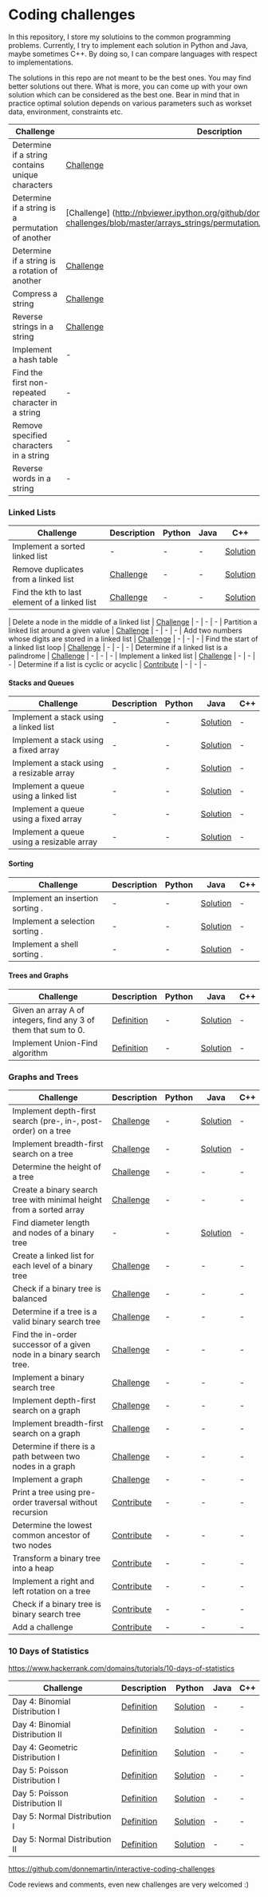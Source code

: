 # Coding challenges
In this repository, I store my solutioins to the common programming problems. Currently, I try to implement each solution in Python and Java, maybe sometimes C++. By doing so, I can compare languages with respect to implementations.

The solutions in this repo are not meant to be the best ones. You may find better solutions out there. What is more, you can come up with your own solution which can be considered as the best one. Bear in mind that in practice optimal solution depends on various parameters such as workset data, environment, constraints etc.

| Challenge  | Description  |  Python | Java | C++ |
|---|---|---|---|---|
|Determine if a string contains unique characters | [Challenge](http://nbviewer.ipython.org/github/donnemartin/interactive-coding-challenges/blob/master/arrays_strings/unique_chars/unique_chars_challenge.ipynb) | [Solution](http://nbviewer.ipython.org/github/muatik/my-coding-challenges/blob/master/python/challenges-array-unique.ipynb) | - | - |
|Determine if a string is a permutation of another  | [Challenge] (http://nbviewer.ipython.org/github/donnemartin/interactive-coding-challenges/blob/master/arrays_strings/permutation/permutation_challenge.ipynb) | [Solution](http://nbviewer.ipython.org/github/muatik/my-coding-challenges/blob/master/python/challenge-array-permutationof.ipynb) | - | -
|Determine if a string is a rotation of another  | [Challenge](http://nbviewer.ipython.org/github/donnemartin/interactive-coding-challenges/blob/master/arrays_strings/rotation/rotation_challenge.ipynb) | - | - | -
|Compress a string   | [Challenge](http://nbviewer.ipython.org/github/donnemartin/interactive-coding-challenges/blob/master/arrays_strings/compress/compress_challenge.ipynb)| [Solution](http://nbviewer.ipython.org/github/muatik/my-coding-challenges/blob/master/python/challenges-string-compress.ipynb) | - | -
|Reverse strings in a string  | [Challenge](http://nbviewer.ipython.org/github/donnemartin/interactive-coding-challenges/blob/master/arrays_strings/reverse_string/reverse_string_challenge.ipynb) | [Solution](http://nbviewer.ipython.org/github/muatik/my-coding-challenges/blob/master/python/challenge-reverse-string.ipynb) | [Solution](https://github.com/muatik/my-coding-challenges/blob/master/java/Strings/src/Challenges/ReverseString.java) | -
|Implement a hash table  | - | - | - | -
|Find the first non-repeated character in a string   | - | [Solution](http://nbviewer.ipython.org/github/muatik/my-coding-challenges/blob/master/python/challenge-find-non-repeative.ipynb) | - | -
|Remove specified characters in a string | - | [Solution](http://nbviewer.ipython.org/github/muatik/my-coding-challenges/blob/master/python/challenge-remove-character-from-string.ipynb) | - | -
|Reverse words in a string   | - | [Solution](http://nbviewer.ipython.org/github/muatik/my-coding-challenges/blob/master/python/challenge-reverse-words.ipynb) | - | -



### Linked Lists

| Challenge  | Description  |  Python | Java | C++ |
|---|---|---|---|---|
| Implement a sorted linked list | - | - | - | [Solution](https://github.com/muatik/my-coding-challenges/blob/master/cpp/LinkedList/SortedLinkedList/)
| Remove duplicates from a linked list | [Challenge](http://nbviewer.ipython.org/github/donnemartin/interactive-coding-challenges/blob/master/linked_lists/remove_duplicates/remove_duplicates_challenge.ipynb) | - | - | [Solution](https://github.com/muatik/my-coding-challenges/blob/master/cpp/LinkedList/RemoveDuplicates)
| Find the kth to last element of a linked list | [Challenge](http://nbviewer.ipython.org/github/donnemartin/interactive-coding-challenges/blob/master/linked_lists/kth_to_last_elem/kth_to_last_elem_challenge.ipynb)| - | - | [Solution](https://github.com/muatik/my-coding-challenges/tree/master/cpp/LinkedList/FindKthLastElement)

| Delete a node in the middle of a linked list | [Challenge](http://nbviewer.ipython.org/github/donnemartin/interactive-coding-challenges/blob/master/linked_lists/delete_mid/delete_mid_challenge.ipynb) | - | - | -
| Partition a linked list around a given value | [Challenge](http://nbviewer.ipython.org/github/donnemartin/interactive-coding-challenges/blob/master/linked_lists/partition/partition_challenge.ipynb) | - | - | -
| Add two numbers whose digits are stored in a linked list | [Challenge](http://nbviewer.ipython.org/github/donnemartin/interactive-coding-challenges/blob/master/linked_lists/add_reverse/add_reverse_challenge.ipynb) |  - | - | -
| Find the start of a linked list loop | [Challenge]() | - | - | -
| Determine if a linked list is a palindrome | [Challenge](http://nbviewer.ipython.org/github/donnemartin/interactive-coding-challenges/blob/master/linked_lists/palindrome/palindrome_challenge.ipynb) | - | - | -
| Implement a linked list | [Challenge](http://nbviewer.ipython.org/github/donnemartin/interactive-coding-challenges/blob/master/linked_lists/linked_list/linked_list_challenge.ipynb) | - | - | -
| Determine if a list is cyclic or acyclic | [Contribute](https://github.com/donnemartin/interactive-coding-challenges/blob/master/CONTRIBUTING.md) | -  | - | -


#### Stacks and Queues

| Challenge  | Description  |  Python | Java | C++
|---|---|---|---|---
| Implement a stack using a linked list  |  - |  - | [Solution](https://github.com/muatik/my-coding-challenges/tree/master/java/Stack/src/Challenges) | -
| Implement a stack using a fixed array  |  - |  - | [Solution](https://github.com/muatik/my-coding-challenges/tree/master/java/Stack/src/Challenges) | -
| Implement a stack using a resizable array  |  - |  - | [Solution](https://github.com/muatik/my-coding-challenges/tree/master/java/Stack/src/Challenges) | -
| Implement a queue using a linked list  |  - |  - | [Solution](https://github.com/muatik/my-coding-challenges/tree/master/java/queues/src/Challenges) | -
| Implement a queue using a fixed array  |  - |  - | [Solution](https://github.com/muatik/my-coding-challenges/tree/master/java/queues/src/Challenges) | -
| Implement a queue using a resizable array  |  - |  - | [Solution](https://github.com/muatik/my-coding-challenges/tree/master/java/queues/src/Challenges) | -

#### Sorting

| Challenge  | Description  |  Python | Java | C++
|---|---|---|---|---
| Implement an insertion sorting .  | - |  - | [Solution](https://github.com/muatik/my-coding-challenges/tree/master/java/Sorting/src/Challenges) | -
| Implement a selection sorting .  | - |  - | [Solution](https://github.com/muatik/my-coding-challenges/tree/master/java/Sorting/src/Challenges) | -
| Implement a shell sorting .  | - |  - | [Solution](https://github.com/muatik/my-coding-challenges/tree/master/java/Sorting/src/Challenges) | -


#### Trees and Graphs

| Challenge  | Description  |  Python | Java | C++
|---|---|---|---|---
| Given an array A of integers, find any 3 of them that sum to 0.  | [Definition](https://en.wikipedia.org/wiki/3SUM) |  - | [Solution](https://github.com/muatik/my-coding-challenges/tree/master/java/3sum/src/Challenges) | -
| Implement Union-Find algorithm |  [Definition](http://algs4.cs.princeton.edu/15uf/) |  - | [Solution](https://github.com/muatik/my-coding-challenges/tree/master/java/union/src/UnionFind) | -



### Graphs and Trees

| Challenge  | Description  |  Python | Java | C++
|---|---|---|---|---
| Implement depth-first search (pre-, in-, post-order) on a tree |  [Challenge](http://nbviewer.ipython.org/github/donnemartin/interactive-coding-challenges/blob/master/graphs_trees/tree_dfs/dfs_challenge.ipynb) |  - | [Solution](https://github.com/muatik/my-coding-challenges/tree/master/java/Trees/src/muatik) |  - |
| Implement breadth-first search on a tree | [Challenge](http://nbviewer.ipython.org/github/donnemartin/interactive-coding-challenges/blob/master/graphs_trees/tree_bfs/bfs_challenge.ipynb) |  - |  [Solution](https://github.com/muatik/my-coding-challenges/tree/master/java/Trees/src/muatik) |  - |
| Determine the height of a tree | [Challenge](http://nbviewer.ipython.org/github/donnemartin/interactive-coding-challenges/blob/master/graphs_trees/tree_height/height_challenge.ipynb) |  - |  - |  - |
| Create a binary search tree with minimal height from a sorted array | [Challenge](http://nbviewer.ipython.org/github/donnemartin/interactive-coding-challenges/blob/master/graphs_trees/bst_min/bst_min_challenge.ipynb) |  - |  - |  - |
| Find diameter length and nodes of a binary tree |  - |  - | [Solution](https://github.com/muatik/my-coding-challenges/tree/master/java/DiameterOfBTree/src/muatik) | - |
| Create a linked list for each level of a binary tree | [Challenge](http://nbviewer.ipython.org/github/donnemartin/interactive-coding-challenges/blob/master/graphs_trees/tree_level_lists/tree_level_lists_challenge.ipynb) |  - |  - |  - |
| Check if a binary tree is balanced | [Challenge](http://nbviewer.ipython.org/github/donnemartin/interactive-coding-challenges/blob/master/graphs_trees/check_balance/check_balance_challenge.ipynb) |  - |  - |  - |
| Determine if a tree is a valid binary search tree | [Challenge](http://nbviewer.ipython.org/github/donnemartin/interactive-coding-challenges/blob/master/graphs_trees/bst_validate/bst_validate_challenge.ipynb) |  - |  - |  - |
| Find the in-order successor of a given node in a binary search tree. | [Challenge](http://nbviewer.ipython.org/github/donnemartin/interactive-coding-challenges/blob/master/graphs_trees/bst_successor/bst_successor_challenge.ipynb) |  - |  - |  - |
| Implement a binary search tree | [Challenge](http://nbviewer.ipython.org/github/donnemartin/interactive-coding-challenges/blob/master/graphs_trees/bst/bst_challenge.ipynb) |  - |  - |  - |
| Implement depth-first search on a graph |  [Challenge](http://nbviewer.ipython.org/github/donnemartin/interactive-coding-challenges/blob/master/graphs_trees/graph_dfs/dfs_challenge.ipynb) |  - |  - |  - |
| Implement breadth-first search on a graph | [Challenge](http://nbviewer.ipython.org/github/donnemartin/interactive-coding-challenges/blob/master/graphs_trees/graph_bfs/bfs_challenge.ipynb) |  - |  - |  - |
| Determine if there is a path between two nodes in a graph | [Challenge](http://nbviewer.ipython.org/github/donnemartin/interactive-coding-challenges/blob/master/graphs_trees/graph_path_exists/path_exists_challenge.ipynb) |  - |  - |  - |
| Implement a graph | [Challenge](http://nbviewer.ipython.org/github/donnemartin/interactive-coding-challenges/blob/master/graphs_trees/graph/graph_challenge.ipynb) |  - |  - |  - |
| Print a tree using pre-order traversal without recursion | [Contribute](https://github.com/donnemartin/interactive-coding-challenges/blob/master/CONTRIBUTING.md) |  - |  - |  - |
| Determine the lowest common ancestor of two nodes | [Contribute](https://github.com/donnemartin/interactive-coding-challenges/blob/master/CONTRIBUTING.md) |  - |  - |  - |
| Transform a binary tree into a heap | [Contribute](https://github.com/donnemartin/interactive-coding-challenges/blob/master/CONTRIBUTING.md) |  - |  - |  - |
| Implement a right and left rotation on a tree | [Contribute](https://github.com/donnemartin/interactive-coding-challenges/blob/master/CONTRIBUTING.md) |  - |  - |  - |
| Check if a binary tree is binary search tree | [Contribute](https://github.com/donnemartin/interactive-coding-challenges/blob/master/CONTRIBUTING.md) |  - |  - |  - |
| Add a challenge | [Contribute](https://github.com/donnemartin/interactive-coding-challenges/blob/master/CONTRIBUTING.md) |  - |  - |  - |

### 10 Days of Statistics
https://www.hackerrank.com/domains/tutorials/10-days-of-statistics

| Challenge  | Description  |  Python | Java | C++
|---|---|---|---|---
| Day 4: Binomial Distribution I  | [Definition](https://www.hackerrank.com/challenges/s10-binomial-distribution-1) | [Solution](https://github.com/muatik/my-coding-challenges/tree/master/python/10daysOfStatistics/Day_4_Binomial_Distribution.ipynb) | - | -
| Day 4: Binomial Distribution II  | [Definition](https://www.hackerrank.com/challenges/s10-binomial-distribution-2/) | [Solution](https://github.com/muatik/my-coding-challenges/tree/master/python/10daysOfStatistics/Day_4_Binomial_Distribution_II.ipynb) | - | -
| Day 4: Geometric Distribution I  | [Definition](https://www.hackerrank.com/challenges/s10-geometric-distribution-1/) | [Solution](https://github.com/muatik/my-coding-challenges/tree/master/python/10daysOfStatistics/Day_4_Geometric_Distribution_I.ipynb) | - | -
| Day 5: Poisson Distribution  I  | [Definition](https://www.hackerrank.com/challenges/s10-poisson-distribution-1/) | [Solution](https://github.com/muatik/my-coding-challenges/tree/master/python/10daysOfStatistics/Day_5_Poisson_Distribution_I.ipynb) | - | -
| Day 5: Poisson Distribution  II  | [Definition](https://www.hackerrank.com/challenges/s10-poisson-distribution-1/) | [Solution](https://github.com/muatik/my-coding-challenges/tree/master/python/10daysOfStatistics/Day_5_Poisson_Distribution_II.ipynb) | - | -
| Day 5: Normal Distribution I  | [Definition](https://www.hackerrank.com/challenges/s10-normal-distribution-1/) | [Solution](https://github.com/muatik/my-coding-challenges/tree/master/python/10daysOfStatistics/Day_5_Normal_Distribution_I.ipynb) | - | -
| Day 5: Normal Distribution II  | [Definition](https://www.hackerrank.com/challenges/s10-normal-distribution-2/) | [Solution](https://github.com/muatik/my-coding-challenges/tree/master/python/10daysOfStatistics/Day_5_Normal_Distribution_II.ipynb) | - | -


https://github.com/donnemartin/interactive-coding-challenges

Code reviews and comments, even new challenges are very welcomed :)
